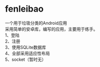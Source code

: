 # fenleibao
一个用于垃圾分类的Android应用  
采用简单的安卓库，编写的应用，主要用于练手。  
    1、登陆  
    2、注册  
    3、使用SQLite数据库  
    4、全部采用适应性布局  
    5、socket（暂时无）  
